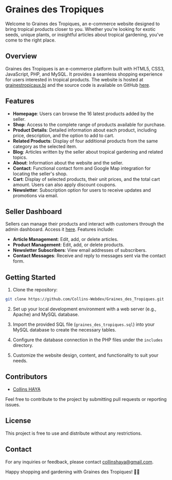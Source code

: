 # Graines des Tropiques

Welcome to Graines des Tropiques, an e-commerce website designed to bring tropical products closer to you. Whether you're looking for exotic seeds, unique plants, or insightful articles about tropical gardening, you've come to the right place.

## Overview

Graines des Tropiques is an e-commerce platform built with HTML5, CSS3, JavaScript, PHP, and MySQL. It provides a seamless shopping experience for users interested in tropical products. The website is hosted at [grainestropicaux.bj](https://grainestropicaux.bj) and the source code is available on GitHub [here](https://github.com/Collins-Webdev/Graines_des_Tropiques).

## Features

- **Homepage**: Users can browse the 16 latest products added by the seller.
- **Shop**: Access to the complete range of products available for purchase.
- **Product Details**: Detailed information about each product, including price, description, and the option to add to cart.
- **Related Products**: Display of four additional products from the same category as the selected item.
- **Blog**: Articles written by the seller about tropical gardening and related topics.
- **About**: Information about the website and the seller.
- **Contact**: Functional contact form and Google Map integration for locating the seller's shop.
- **Cart**: Display of selected products, their unit prices, and the total cart amount. Users can also apply discount coupons.
- **Newsletter**: Subscription option for users to receive updates and promotions via email.

## Seller Dashboard

Sellers can manage their products and interact with customers through the admin dashboard. Access it [here](https://grainestropicaux.bj/admin/authentification.php). Features include:

- **Article Management**: Edit, add, or delete articles.
- **Product Management**: Edit, add, or delete products.
- **Newsletter Subscribers**: View email addresses of subscribers.
- **Contact Messages**: Receive and reply to messages sent via the contact form.

## Getting Started

1. Clone the repository:

```bash
git clone https://github.com/Collins-Webdev/Graines_des_Tropiques.git
```

2. Set up your local development environment with a web server (e.g., Apache) and MySQL database.

3. Import the provided SQL file (`graines_des_tropiques.sql`) into your MySQL database to create the necessary tables.

4. Configure the database connection in the PHP files under the `includes` directory.

5. Customize the website design, content, and functionality to suit your needs.

## Contributors

- [Collins HAYA](https://github.com/Collins-Webdev/)

Feel free to contribute to the project by submitting pull requests or reporting issues.

## License

This project is free to use and distribute without any restrictions.

## Contact

For any inquiries or feedback, please contact [collinshaya@gmail.com](collinshaya@gmail.com).

Happy shopping and gardening with Graines des Tropiques! 🌴🌺
